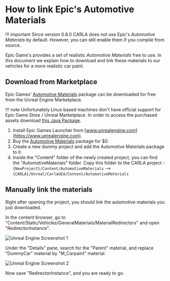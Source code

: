 # How to link Epic's Automotive Materials

!!! important
    Since version 0.8.0 CARLA does not use Epic's _Automotive Materials_ by
    default. However, you can still enable them if you compile from source.

Epic Game's provides a set of realistic _Automotive Materials_ free to use. In
this document we explain how to download and link these materials to our
vehicles for a more realistic car paint.

Download from Marketplace
-------------------------

Epic Games' [Automotive Materials][automatlink] package can be downloaded for
free from the Unreal Engine Marketplace.

!!! note
    Unfortunately Linux based machines don't have official support for Epic Game Store / Unreal Marketplace. In order to access the purchased assets download [this Java Package](https://github.com/neutrino-steak/UE4LinuxLauncher).

  1. Install Epic Games Launcher from [www.unrealengine.com](https://www.unrealengine.com).
  2. Buy the [Automotive Materials][automatlink] package for $0.
  3. Create a new dummy project and add the Automotive Materials package to it.
  4. Inside the "Content" folder of the newly created project, you can find the 
  "AutomotiveMaterials" folder. Copy this folder to the CARLA project
    - `{NewProject}/Content/AutomotiveMaterials` --> `{CARLA}/Unreal/CarlaUE4/Content/AutomotiveMaterials`

[automatlink]: https://www.unrealengine.com/marketplace/automotive-material-pack

Manually link the materials
---------------------------

Right after opening the project, you should link the automotive materials you
just downloaded.

In the content browser, go to
"Content/Static/Vehicles/GeneralMaterials/MaterialRedirectors" and open
"RedirectorInstance".

![Unreal Engine Screenshot 1](img/materials_screenshot_00.png)

Under the "Details" pane, search for the "Parent" material, and replace
"DummyCar" material by "M_Carpaint" material.

![Unreal Engine Screenshot 2](img/materials_screenshot_01.png)

Now save "RedirectorInstance", and you are ready to go.
